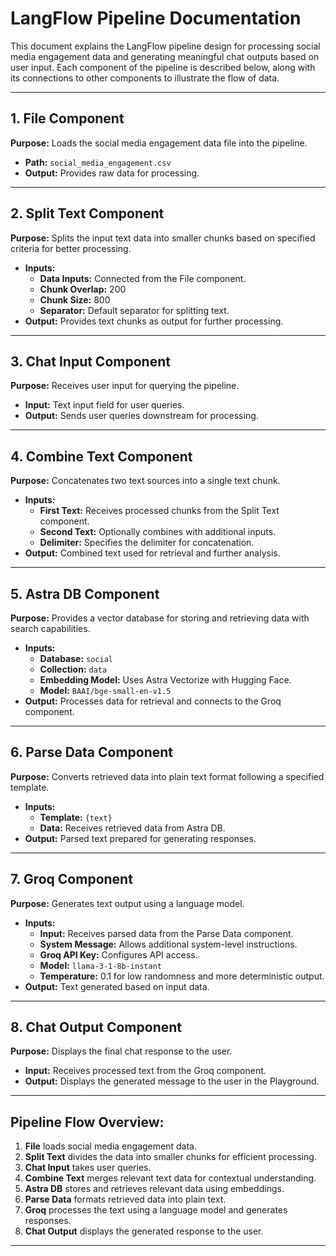 # LangFlow Pipeline Documentation

This document explains the LangFlow pipeline design for processing social media engagement data and generating meaningful chat outputs based on user input. Each component of the pipeline is described below, along with its connections to other components to illustrate the flow of data.

---

## **1. File Component**
**Purpose:** Loads the social media engagement data file into the pipeline.
- **Path:** `social_media_engagement.csv`
- **Output:** Provides raw data for processing.

---

## **2. Split Text Component**
**Purpose:** Splits the input text data into smaller chunks based on specified criteria for better processing.
- **Inputs:**
  - **Data Inputs:** Connected from the File component.
  - **Chunk Overlap:** 200
  - **Chunk Size:** 800
  - **Separator:** Default separator for splitting text.
- **Output:** Provides text chunks as output for further processing.

---

## **3. Chat Input Component**
**Purpose:** Receives user input for querying the pipeline.
- **Input:** Text input field for user queries.
- **Output:** Sends user queries downstream for processing.

---

## **4. Combine Text Component**
**Purpose:** Concatenates two text sources into a single text chunk.
- **Inputs:**
  - **First Text:** Receives processed chunks from the Split Text component.
  - **Second Text:** Optionally combines with additional inputs.
  - **Delimiter:** Specifies the delimiter for concatenation.
- **Output:** Combined text used for retrieval and further analysis.

---

## **5. Astra DB Component**
**Purpose:** Provides a vector database for storing and retrieving data with search capabilities.
- **Inputs:**
  - **Database:** `social`
  - **Collection:** `data`
  - **Embedding Model:** Uses Astra Vectorize with Hugging Face.
  - **Model:** `BAAI/bge-small-en-v1.5`
- **Output:** Processes data for retrieval and connects to the Groq component.

---

## **6. Parse Data Component**
**Purpose:** Converts retrieved data into plain text format following a specified template.
- **Inputs:**
  - **Template:** `{text}`
  - **Data:** Receives retrieved data from Astra DB.
- **Output:** Parsed text prepared for generating responses.

---

## **7. Groq Component**
**Purpose:** Generates text output using a language model.
- **Inputs:**
  - **Input:** Receives parsed data from the Parse Data component.
  - **System Message:** Allows additional system-level instructions.
  - **Groq API Key:** Configures API access.
  - **Model:** `llama-3-1-8b-instant`
  - **Temperature:** 0.1 for low randomness and more deterministic output.
- **Output:** Text generated based on input data.

---

## **8. Chat Output Component**
**Purpose:** Displays the final chat response to the user.
- **Input:** Receives processed text from the Groq component.
- **Output:** Displays the generated message to the user in the Playground.

---

## **Pipeline Flow Overview:**
1. **File** loads social media engagement data.
2. **Split Text** divides the data into smaller chunks for efficient processing.
3. **Chat Input** takes user queries.
4. **Combine Text** merges relevant text data for contextual understanding.
5. **Astra DB** stores and retrieves relevant data using embeddings.
6. **Parse Data** formats retrieved data into plain text.
7. **Groq** processes the text using a language model and generates responses.
8. **Chat Output** displays the generated response to the user.

---


